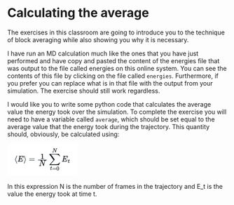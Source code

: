 # Calculating the average

The exercises in this classroom are going to introduce you to the technique of block averaging while also showing you why it is necessary.  

I have run an MD calculation much like the ones that you have just performed and have copy and pasted the content of the energies file that was output to the file called energies on this online system.  You can see the contents of this file by clicking on the file called `energies`.  Furthermore, if you prefer you can replace what is in that file with the output from your simulation.  The exercise should still work regardless.

I would like you to write some python code that calculates the average value the energy took over the simulation.  To complete the exercise you will need to have a variable called `average`, which should be set equal to the average value that the energy took during the trajectory.  This quantity should, obviously, be calculated using:

![](equation.png)

In this expression N is the number of frames in the trajectory and E_t is the value the energy took at time t.


